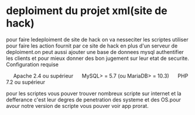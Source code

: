 # deploiment du projet xml(site de hack)
pour faire ledeploiment de site de hack on va nesseciter les scriptes utiliser pour faire les action fournit par ce site de hack
en plus d'un serveur de deploiment.on peut aussi ajouter une base de donnees mysql authentifier les clients et pour mieux donner des bon jugement sur leur etat de securite.
Configuration requise

     Apache 2.4 ou supérieur
     MySQL> = 5.7 (ou MariaDB> = 10.3)
     PHP 7.2 ou supérieur
     
pour les scriptes vous pouver trouver nombreux scripte sur internet et la defferance c'est leur degres de penetration des systeme et des OS.pour avour notre version de scripte vous pouver voir app prorat.


